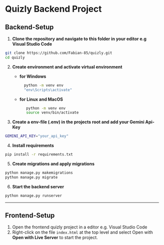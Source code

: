 # Quizly Backend Project


## Backend-Setup

1. **Clone the repository and navigate to this folder in your editor e.g Visual Studio Code**
```bash
git clone https://github.com/Fabian-85/quizly.git
cd quizly
```
 
2. **Create environment and activate virtual environment**
    -  **for Windows**

       ```bash
         python -m venv env
         "env\Scripts\activate" 
       ```
 

   -  **for Linux and MacOS**
 
      ```bash
         python -m venv env
         source venv/bin/activate 
      ```

3. **Create a env-file (.env) in the projects root and add your Gemini Api-Key**
```bash
GEMINI_API_KEY="your_api_key"
```


4. **Install requirements**
```bash
pip install -r requirements.txt
```

5. **Create migrations and apply migrations**
```bash
python manage.py makemigrations
python manage.py migrate
```

6. **Start the backend server**
```bash
python manage.py runserver
```
---

## Frontend-Setup

1. Open the frontend quizly project in a editor e.g. Visual Studio Code
2. Right-click on the file `index.html` at the top level and select Open with  **Open with Live Server** to start the project.
